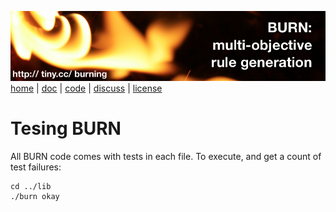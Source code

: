 <a href="http://tiny.cc/burning"><img src="../etc/img/burn.png"></a><br clear=all>
[home](http://tiny.cc/burning) | [doc](http://burn.github.io) | [code](https://github.com/burn/burn) | [discuss](https://github.com/burn/burn/issues) | [license](https://github.com/burn/burn/blob/master/LICENSE.md)


# Tesing BURN

All BURN code comes with tests in each file. To execute, and 
get a count of test failures:

```
cd ../lib
./burn okay
```
